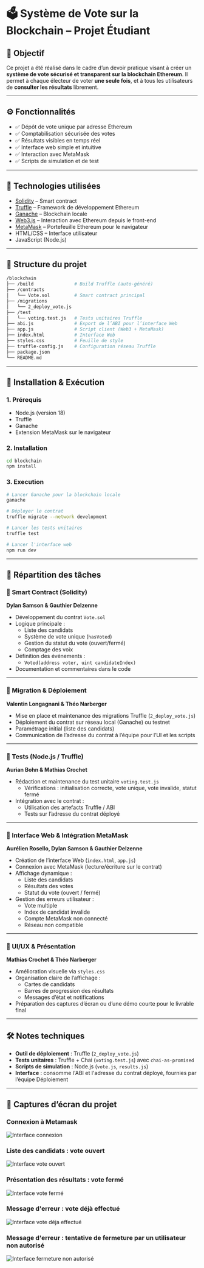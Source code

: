 # 🗳️ Système de Vote sur la Blockchain – Projet Étudiant

## 🎯 Objectif

Ce projet a été réalisé dans le cadre d’un devoir pratique visant à créer un **système de vote sécurisé et transparent sur la blockchain Ethereum**. Il permet à chaque électeur de voter **une seule fois**, et à tous les utilisateurs de **consulter les résultats** librement.

---

## ⚙️ Fonctionnalités

- ✅ Dépôt de vote unique par adresse Ethereum
- ✅ Comptabilisation sécurisée des votes
- ✅ Résultats visibles en temps réel
- ✅ Interface web simple et intuitive
- ✅ Interaction avec MetaMask
- ✅ Scripts de simulation et de test

---

## 🧱 Technologies utilisées

- [Solidity](https://docs.soliditylang.org) – Smart contract
- [Truffle](https://trufflesuite.com/truffle/) – Framework de développement Ethereum
- [Ganache](https://trufflesuite.com/ganache/) – Blockchain locale
- [Web3.js](https://web3js.readthedocs.io/) – Interaction avec Ethereum depuis le front-end
- [MetaMask](https://metamask.io/) – Portefeuille Ethereum pour le navigateur
- HTML/CSS – Interface utilisateur
- JavaScript (Node.js)

---

## 📁 Structure du projet

```bash
/blockchain
├── /build               # Build Truffle (auto-généré)
├── /contracts
│   └── Vote.sol         # Smart contract principal
├── /migrations
│   └── 2_deploy_vote.js
├── /test
│   └── voting.test.js   # Tests unitaires Truffle
├── abi.js               # Export de l’ABI pour l’interface Web
├── app.js               # Script client (Web3 + MetaMask)
├── index.html           # Interface Web
├── styles.css           # Feuille de style
├── truffle-config.js    # Configuration réseau Truffle
├── package.json
└── README.md
```

---

## 🚀 Installation & Exécution

### 1. Prérequis

- Node.js (version 18)
- Truffle
- Ganache
- Extension MetaMask sur le navigateur

### 2. Installation

```bash
cd blockchain
npm install
```

### 3. Execution

```bash
# Lancer Ganache pour la blockchain locale
ganache

# Déployer le contrat
truffle migrate --network development

# Lancer les tests unitaires
truffle test

# Lancer l'interface web
npm run dev
```

---

## 👥 Répartition des tâches

### 🔹 Smart Contract (Solidity)

**Dylan Samson & Gauthier Delzenne**

- Développement du contrat `Vote.sol`
- Logique principale :
  - Liste des candidats
  - Système de vote unique (`hasVoted`)
  - Gestion du statut du vote (ouvert/fermé)
  - Comptage des voix
- Définition des événements :
  - `Voted(address voter, uint candidateIndex)`
- Documentation et commentaires dans le code

---

### 🔹 Migration & Déploiement

**Valentin Longagnani & Théo Narberger**

- Mise en place et maintenance des migrations Truffle (`2_deploy_vote.js`)
- Déploiement du contrat sur réseau local (Ganache) ou testnet
- Paramétrage initial (liste des candidats)
- Communication de l’adresse du contrat à l’équipe pour l’UI et les scripts

---

### 🔹 Tests (Node.js / Truffle)

**Aurian Bohn & Mathias Crochet**

- Rédaction et maintenance du test unitaire `voting.test.js`
  - Vérifications : initialisation correcte, vote unique, vote invalide, statut fermé
- Intégration avec le contrat :
  - Utilisation des artefacts Truffle / ABI
  - Tests sur l’adresse du contrat déployé

---

### 🔹 Interface Web & Intégration MetaMask

**Aurélien Rosello, Dylan Samson & Gauthier Delzenne**

- Création de l’interface Web (`index.html`, `app.js`)
- Connexion avec MetaMask (lecture/écriture sur le contrat)
- Affichage dynamique :
  - Liste des candidats
  - Résultats des votes
  - Statut du vote (ouvert / fermé)
- Gestion des erreurs utilisateur :
  - Vote multiple
  - Index de candidat invalide
  - Compte MetaMask non connecté
  - Réseau non compatible

---

### 🔹 UI/UX & Présentation

**Mathias Crochet & Théo Narberger**

- Amélioration visuelle via `styles.css`
- Organisation claire de l’affichage :
  - Cartes de candidats
  - Barres de progression des résultats
  - Messages d’état et notifications
- Préparation des captures d’écran ou d’une démo courte pour le livrable final

---

## 🛠️ Notes techniques

- **Outil de déploiement** : Truffle (`2_deploy_vote.js`)
- **Tests unitaires** : Truffle + Chai (`voting.test.js`) avec `chai-as-promised`
- **Scripts de simulation** : Node.js (`vote.js`, `results.js`)
- **Interface** : consomme l'ABI et l'adresse du contrat déployé, fournies par l’équipe Déploiement

---

## 📸 Captures d’écran du projet

### Connexion à Metamask

![Interface connexion](docs/1.png)

### Liste des candidats : vote ouvert

![Interface vote ouvert](docs/2.png)

### Présentation des résultats : vote fermé

![Interface vote fermé](docs/3.png)

### Message d'erreur : vote déjà effectué

![Interface vote déja effectué](docs/4.png)

### Message d'erreur : tentative de fermeture par un utilisateur non autorisé

![Interface fermeture non autorisé](docs/5.png)
